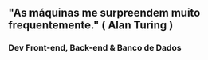 ## "As máquinas me surpreendem muito frequentemente." ( Alan Turing )

### Dev Front-end, Back-end & Banco de Dados
